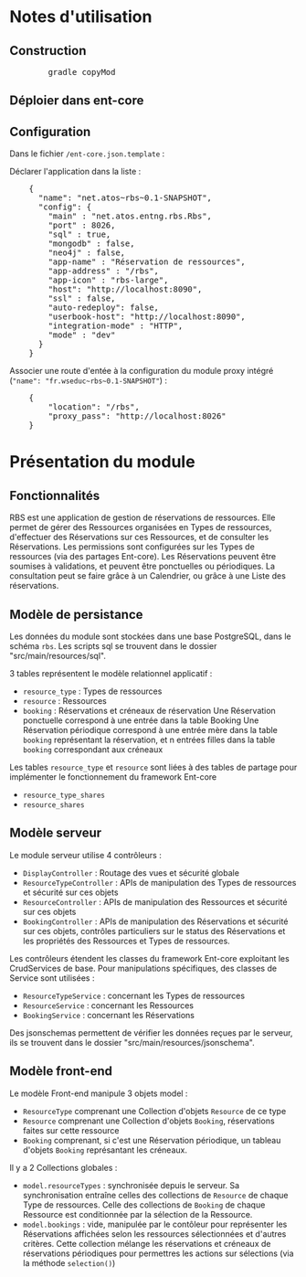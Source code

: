 # Notes d'utilisation

## Construction

<pre>
		gradle copyMod
</pre>

## Déploier dans ent-core


## Configuration

Dans le fichier `/ent-core.json.template` :


Déclarer l'application dans la liste :
<pre>
	{
      "name": "net.atos~rbs~0.1-SNAPSHOT",
      "config": {
        "main" : "net.atos.entng.rbs.Rbs",
        "port" : 8026,
        "sql" : true,
        "mongodb" : false,
        "neo4j" : false,
        "app-name" : "Réservation de ressources",
        "app-address" : "/rbs",
        "app-icon" : "rbs-large",
        "host": "http://localhost:8090",
        "ssl" : false,
        "auto-redeploy": false,
        "userbook-host": "http://localhost:8090",
        "integration-mode" : "HTTP",
        "mode" : "dev"
      }
    }
</pre>


Associer une route d'entée à la configuration du module proxy intégré (`"name": "fr.wseduc~rbs~0.1-SNAPSHOT"`) :
<pre>
	{
		"location": "/rbs",
		"proxy_pass": "http://localhost:8026"
	}
</pre>


# Présentation du module

## Fonctionnalités

RBS est une application de gestion de réservations de ressources.
Elle permet de gérer des Ressources organisées en Types de ressources, d'effectuer des Réservations sur ces Ressources, et de consulter les Réservations.
Les permissions sont configurées sur les Types de ressources (via des partages Ent-core). Les Réservations peuvent être soumises à validations, et peuvent être ponctuelles ou périodiques.
La consultation peut se faire grâce à un Calendrier, ou grâce à une Liste des réservations.


## Modèle de persistance

Les données du module sont stockées dans une base PostgreSQL, dans le schéma `rbs`.
Les scripts sql se trouvent dans le dossier "src/main/resources/sql".

3 tables représentent le modèle relationnel applicatif :
 * `resource_type` : Types de ressources
 * `resource` : Ressources
 * `booking` : Réservations et créneaux de réservation
Une Réservation ponctuelle correspond à une entrée dans la table Booking
Une Réservation périodique correspond à une entrée mère dans la table `booking` représentant la réservation, et n entrées filles dans la table `booking` correspondant aux créneaux

Les tables `resource_type` et `resource` sont liées à des tables de partage pour implémenter le fonctionnement du framework Ent-core
 * `resource_type_shares`
 * `resource_shares`


## Modèle serveur

Le module serveur utilise 4 contrôleurs :
 * `DisplayController` : Routage des vues et sécurité globale
 * `ResourceTypeController` : APIs de manipulation des Types de ressources et sécurité sur ces objets
 * `ResourceController` : APIs de manipulation des Ressources et sécurité sur ces objets
 * `BookingController` : APIs de manipulation des Réservations et sécurité sur ces objets, contrôles particuliers sur le status des Réservations et les propriétés des Ressources et Types de ressources.

Les contrôleurs étendent les classes du framework Ent-core exploitant les CrudServices de base.
Pour manipulations spécifiques, des classes de Service sont utilisées :
 * `ResourceTypeService` : concernant les Types de ressources
 * `ResourceService` : concernant les Ressources
 * `BookingService` : concernant les Réservations

Des jsonschemas permettent de vérifier les données reçues par le serveur, ils se trouvent dans le dossier "src/main/resources/jsonschema".

## Modèle front-end

Le modèle Front-end manipule 3 objets model :
 * `ResourceType` comprenant une Collection d'objets `Resource` de ce type
 * `Resource` comprenant une Collection d'objets `Booking`, réservations faites sur cette ressource
 * `Booking` comprenant, si c'est une Réservation périodique, un tableau d'objets `Booking` représantant les créneaux.

Il y a 2 Collections globales :
 * `model.resourceTypes` : synchronisée depuis le serveur. Sa synchronisation entraîne celles des collections de `Resource` de chaque Type de ressources. Celle des collections de `Booking` de chaque Ressource est conditionnée par la sélection de la Ressource.
 * `model.bookings` : vide, manipulée par le contôleur pour représenter les Réservations affichées selon les ressources sélectionnées et d'autres critères. Cette collection mélange les réservations et créneaux de réservations périodiques pour permettres les actions sur sélections (via la méthode `selection()`)
 